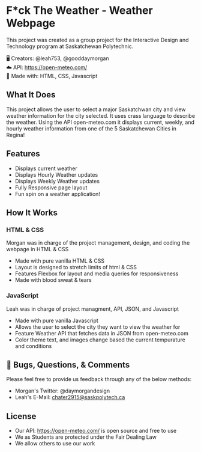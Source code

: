 # F*ck The Weather - Weather Webpage
This project was created as a group project for the Interactive Design and Technology program at Saskatchewan Polytechnic.  

🖥️ Creators: @leah753, @gooddaymorgan  
☁️ API: https://open-meteo.com/  
📝 Made with: HTML, CSS, Javascript  

## What It Does
This project allows the user to select a major Saskatchwan city and view weather information for the city selected. It uses crass language to describe the weather. Using the API open-meteo.com it displays current, weekly, and hourly weather information from one of the 5 Saskatchewan Cities in Regina!

## Features

- Displays current weather
- Displays Hourly Weather updates
- Displays Weekly Weather updates
- Fully Responsive page layout
- Fun spin on a weather application!

## How It Works

### HTML & CSS

Morgan was in charge of the project management, design, and coding the webpage in HTML & CSS 

- Made with pure vanilla HTML & CSS
- Layout is designed to stretch limits of html & CSS
- Features Flexbox for layout and media queries for responsiveness
- Made with blood sweat & tears

### JavaScript

Leah was in charge of project managment, API, JSON, and Javascript

- Made with pure vanilla Javascript 
- Allows the user to select the city they want to view the weather for
- Feature Weather API that fetches data in JSON from open-meteo.com
- Color theme text, and images change based the current tempurature and conditions 


## 🐞 Bugs, Questions, & Comments
Please feel free to provide us feedback through any of the below methods:

- Morgan's Twitter: @daymorgandesign
- Leah's E-Mail: chater2915@saskpolytech.ca

## License

- Our API: https://open-meteo.com/  is open source and free to use
- We as Students are protected under the Fair Dealing Law
- We allow others to use our work
